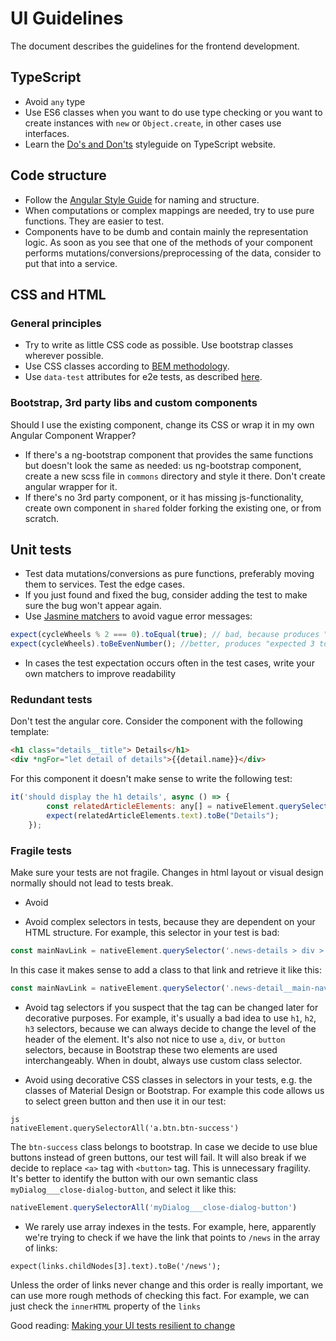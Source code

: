 # UI Guidelines

The document describes the guidelines for the frontend development. 

## TypeScript

* Avoid `any` type
* Use ES6 classes when you want to do use type checking or you want to create instances with `new` or `Object.create`, in other cases use interfaces.
* Learn the [Do's and Don'ts](https://www.typescriptlang.org/docs/handbook/declaration-files/do-s-and-don-ts.html) styleguide on TypeScript website.

## Code structure 

* Follow the [Angular Style Guide](https://angular.io/guide/styleguide) for naming and structure.
* When computations or complex mappings are needed, try to use pure functions. They are easier to test. 
* Components have to be dumb and contain mainly the representation logic. As soon as you see that one of the methods of your component performs mutations/conversions/preprocessing of the data, consider to put that into a service. 

## CSS and HTML

### General principles

* Try to write as little CSS code as possible. Use bootstrap classes wherever possible.
* Use CSS classes according to [BEM methodology](http://getbem.com/naming/).
* Use `data-test` attributes for e2e tests, as described [here](https://medium.com/@colecodes/test-your-dom-with-data-attributes-44fccc43ed4b).
   
### Bootstrap, 3rd party libs and custom components

Should I use the existing component, change its CSS or wrap it in my own Angular Component Wrapper? 

* If there's a ng-bootstrap component that provides the same functions but doesn't look the same as needed: us ng-bootstrap component, create a new scss file in `commons` directory and style it there. Don't create angular wrapper for it.
* If there's no 3rd party component, or it has missing js-functionality, create own component in `shared` folder forking the existing one, or from scratch. 
 
## Unit tests

* Test data mutations/conversions as pure functions, preferably moving them to services. Test the edge cases.
* If you just found and fixed the bug, consider adding the test to make sure the bug won't appear again. 
* Use [Jasmine matchers](https://github.com/JamieMason/Jasmine-Matchers) to avoid vague error messages: 

```js
expect(cycleWheels % 2 === 0).toEqual(true); // bad, because produces "expected false to be true" message
expect(cycleWheels).toBeEvenNumber(); //better, produces "expected 3 to be even number message"
```
* In cases the test expectation occurs often in the test cases, write your own matchers to improve readability

### Redundant tests 

Don't test the angular core. Consider the component with the following template: 

```html
<h1 class="details__title"> Details</h1>
<div *ngFor="let detail of details">{{detail.name}}</div>
```

For this component it doesn't make sense to write the following test: 

```js
it('should display the h1 details', async () => {
        const relatedArticleElements: any[] = nativeElement.querySelectorAll('.details__title');
        expect(relatedArticleElements.text).toBe("Details");
    });
```

### Fragile tests

Make sure your tests are not fragile. Changes in html layout or visual design normally should not lead to tests break.   

* Avoid 

* Avoid complex selectors in tests, because they are dependent on your HTML structure. For example, this selector in your test is bad:

```js
const mainNavLink = nativeElement.querySelector('.news-details > div > a');

```

In this case it makes sense to add a class to that link and retrieve it like this: 
```js
const mainNavLink = nativeElement.querySelector('.news-detail__main-nav-link');

```

* Avoid tag selectors if you suspect that the tag can be changed later for decorative purposes. For example, it's usually a bad idea to use `h1`, `h2`, `h3` selectors, because we can always decide to change the level of the header of the element. It's also not nice to use `a`, `div`, or `button` selectors, because in Bootstrap these two elements are used interchangeably. When in doubt, always use custom class selector.  
 
* Avoid using decorative CSS classes in selectors in your tests, e.g. the classes of Material Design or Bootstrap. For example this code allows us to select green button and then use it in our test: 

```
js 
nativeElement.querySelectorAll('a.btn.btn-success')
``` 

The `btn-success` class belongs to bootstrap. In case we decide to use blue buttons instead of green buttons, our test will fail. It will also break if we decide to replace `<a>` tag with `<button>` tag. This is unnecessary fragility. It's better to identify the button with our own semantic class `myDialog___close-dialog-button`, and select it like this:

```js 
nativeElement.querySelectorAll('myDialog___close-dialog-button')
```

* We rarely use array indexes in the tests. For example, here, apparently we're trying to check if we have the link that points to `/news` in the array of links: 

```expect(links.childNodes[3].text).toBe('/news');```

Unless the order of links never change and this order is really important, we can use more rough methods of checking this fact. For example, we can just check the `innerHTML`
property of the `links`

Good reading: [Making your UI tests resilient to change
](https://blog.kentcdodds.com/making-your-ui-tests-resilient-to-change-d37a6ee37269)
